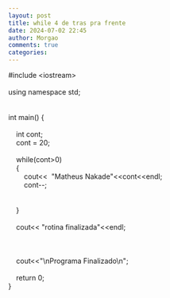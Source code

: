 ```yaml
---
layout: post
title: while 4 de tras pra frente
date: 2024-07-02 22:45
author: Morgao
comments: true
categories: 
---
```

#include &lt;iostream&gt;<br /><br />using namespace std;<br /><br /><br />int main() {<br />&nbsp;&nbsp;&nbsp; <br />&nbsp;&nbsp;&nbsp; int cont;<br />&nbsp;&nbsp;&nbsp; cont = 20;<br />&nbsp;&nbsp;&nbsp; <br />&nbsp;&nbsp;&nbsp; while(cont&gt;0)<br />&nbsp;&nbsp;&nbsp; {<br />&nbsp;&nbsp;&nbsp; &nbsp;&nbsp;&nbsp; cout&lt;&lt;&nbsp; "Matheus Nakade"&lt;&lt;cont&lt;&lt;endl;<br />&nbsp;&nbsp;&nbsp; &nbsp;&nbsp;&nbsp; cont--;<br />&nbsp;&nbsp;&nbsp; &nbsp;&nbsp;&nbsp; <br /><br />&nbsp;&nbsp;&nbsp; }<br />&nbsp;&nbsp;&nbsp; <br />&nbsp;&nbsp;&nbsp; cout&lt;&lt; "rotina finalizada"&lt;&lt;endl;<br /><br />&nbsp;&nbsp;&nbsp; <br />&nbsp;&nbsp;&nbsp; <br />&nbsp;&nbsp;&nbsp; cout&lt;&lt;"\nPrograma Finalizado\n";<br />&nbsp;&nbsp;&nbsp; <br />&nbsp;&nbsp;&nbsp; return 0;<br />}
